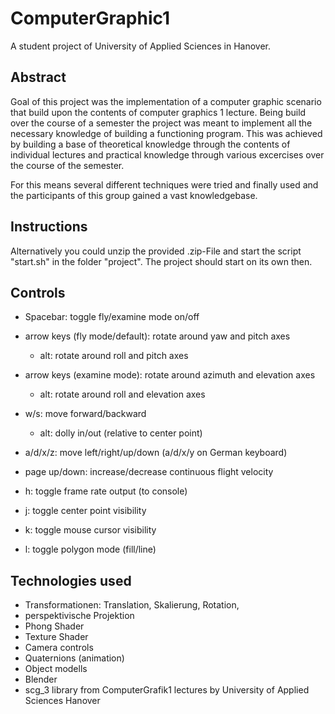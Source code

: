 # ComputerGraphic1
A student project of University of Applied Sciences in Hanover. 

## Abstract
Goal of this project was the implementation of a computer graphic scenario that build upon the contents of computer graphics 1 lecture. 
Being build over the course of a semester the project was meant to implement all the necessary knowledge of building a functioning program. 
This was achieved by building a base of theoretical knowledge through the contents of individual lectures and practical knowledge through various excercises over the course of the semester. 

For this means several different techniques were tried and finally used and the participants of this group gained a vast knowledgebase. 

## Instructions 
Alternatively you could unzip the provided .zip-File and start the script "start.sh" in the folder "project". 
The project should start on its own then. 


## Controls
* Spacebar: toggle fly/examine mode on/off
* arrow keys (fly mode/default): rotate around yaw and pitch axes

  + alt: rotate around roll and pitch axes

* arrow keys (examine mode): rotate around azimuth and elevation axes

  + alt: rotate around roll and elevation axes

* w/s: move forward/backward

  + alt: dolly in/out (relative to center point)

* a/d/x/z: move left/right/up/down (a/d/x/y on German keyboard)
* page up/down: increase/decrease continuous flight velocity
* h: toggle frame rate output (to console)
* j: toggle center point visibility
* k: toggle mouse cursor visibility
* l: toggle polygon mode (fill/line)


## Technologies used
 * Transformationen: Translation, Skalierung, Rotation, 
 * perspektivische Projektion
 * Phong Shader
 * Texture Shader
 * Camera controls 
 * Quaternions (animation)
 * Object modells
 * Blender
 * scg_3 library from ComputerGrafik1 lectures by University of Applied Sciences Hanover
